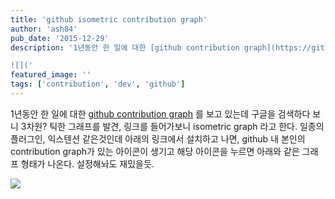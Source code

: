 ```yaml
---
title: 'github isometric contribution graph'
author: 'ash84'
pub_date: '2015-12-29'
description: '1년동안 한 일에 대한 [github contribution graph](https://github.com/jasonlong/isometric-contributions) 를 보고 있는데 구글을 검색하다 보니 3차원? 틱한 그래프를 발견, 링크를 들어가보니 isometric graph 라고 한다. 일종의 플러그인, 익스텐션 같은것인데 아래의 링크에서 설치하고 나면, github 내 본인의 contribution graph가 있는 아이콘이 생기고 해당 아이콘을 누르면 아래와 같은 그래프 형태가 나온다. 설정해놔도 재밌을듯.

![]('
featured_image: ''
tags: ['contribution', 'dev', 'github']
---
```



1년동안 한 일에 대한 [github contribution graph](https://github.com/jasonlong/isometric-contributions) 를 보고 있는데 구글을 검색하다 보니 3차원? 틱한 그래프를 발견, 링크를 들어가보니 isometric graph 라고 한다. 일종의 플러그인, 익스텐션 같은것인데 아래의 링크에서 설치하고 나면, github 내 본인의 contribution graph가 있는 아이콘이 생기고 해당 아이콘을 누르면 아래와 같은 그래프 형태가 나온다. 설정해놔도 재밌을듯.

![](https://farm6.staticflickr.com/5739/23925949602_1b32e8fb95_b.jpg)




